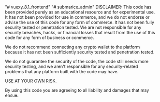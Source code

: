 "# vuexy_8.1_frontend" 
"# submarice_admin" 
DISCLAIMER:
This code has been provided purely as an educational resource and for experimental use. It has not been provided for use in commerce, and we do not endorse or advise the use of this code for any form of commerce. It has not been fully security tested or penetration tested. We are not responsible for any security breaches, hacks, or financial losses that result from the use of this code for any form of business or commerce.

We do not recommend connecting any crypto wallet to the platform because it has not been sufficiently security tested and penetration tested.

We do not guarantee the security of the code, the code still needs more security testing, and we aren't responsible for any security-related problems that any platform built with the code may have.

USE AT YOUR OWN RISK.

By using this code you are agreeing to all liability and damages that may ensue.
